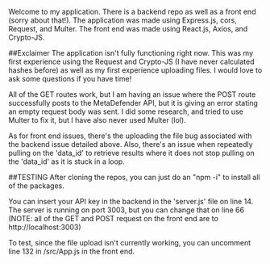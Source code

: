 Welcome to my application. There is a backend repo as well as a front end (sorry about that!). The application was made using Express.js, cors, Request, and Multer. The front end was made using React.js, Axios, and Crypto-JS.

##Exclaimer
The application isn't fully functioning right now. This was my first experience using the Request and Crypto-JS (I have never calculated hashes before) as well as my first experience uploading files. I would love to ask some questions if you have time!

All of the GET routes work, but I am having an issue where the POST route successfully posts to the MetaDefender API, but it is giving an error stating an empty request body was sent. I did some research, and tried to use Multer to fix it, but I have also never used Multer (lol).

As for front end issues, there's the uploading the file bug associated with the backend issue detailed above. Also, there's an issue when repeatedly pulling on the 'data_id' to retrieve results where it does not stop pulling on the 'data_id' as it is stuck in a loop.


##TESTING
After cloning the repos, you can just do an "npm -i" to install all of the packages.

You can insert your API key in the backend in the 'server.js' file on line 14. The server is running on port 3003, but you can change that on line 66 (NOTE: all of the GET and POST request on the front end are to http://localhost:3003)

To test, since the file upload isn't currently working, you can uncomment line 132 in /src/App.js in the front end.
